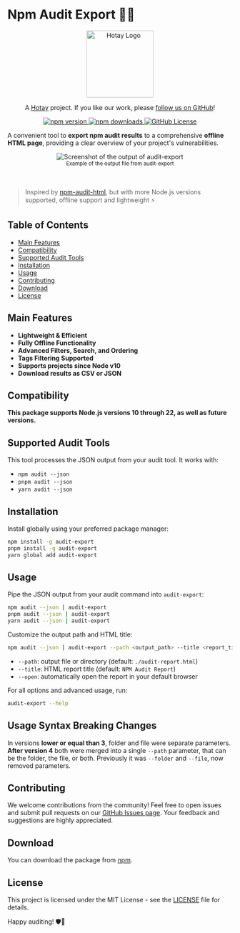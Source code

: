 # Npm Audit Export 🕵️‍♂️

<p align="center">
  <a href="https://www.hotay.dev">
    <picture>
        <source media="(prefers-color-scheme: dark)" srcset="https://www.hotay.dev/logo/logo-light.svg" width="150">
        <source media="(prefers-color-scheme: light)" srcset="https://www.hotay.dev/logo/logo-dark.svg" width="150">
        <img alt="Hotay Logo" src="https://www.hotay.dev/logo/logo-dark.svg" width="150">
    </picture>
  </a>
</p>

<p align="center">
  A <a href="https://www.hotay.dev">Hotay</a> project. If you like our work, please <a href="https://github.com/hotaydev/">follow us on GitHub</a>!
</p>

<p align="center">
  <a href="https://www.npmjs.com/package/audit-export">
    <img src="https://img.shields.io/npm/v/audit-export?style=flat-square" alt="npm version">
  </a>
  <a href="https://www.npmjs.com/package/audit-export">
    <img src="https://img.shields.io/npm/dy/audit-export?style=flat-square" alt="npm downloads">
  </a>
  <a href="https://github.com/hotaydev/audit-export/blob/main/LICENSE">
    <img alt="GitHub License" src="https://img.shields.io/github/license/hotaydev/audit-export?style=flat-square">
  </a>
</p>

A convenient tool to **export npm audit results** to a comprehensive **offline HTML page**, providing a clear overview of your project's vulnerabilities.

<div align="center" width="100%">
    <img src="https://raw.githubusercontent.com/hotaydev/audit-export/refs/heads/main/.github/images/screenshot.jpg" alt="Screenshot of the output of audit-export"/><br/>
    <sub align="center">Example of the output file from audit-export</sub>
</div><br/><br/>

> Inspired by [npm-audit-html](https://www.npmjs.com/package/npm-audit-html), but with more Node.js versions supported, offline support and lightweight ⚡

## Table of Contents

- [Main Features](#main-features)
- [Compatibility](#compatibility)
- [Supported Audit Tools](#supported-audit-tools)
- [Installation](#installation)
- [Usage](#usage)
- [Contributing](#contributing)
- [Download](#download)
- [License](#license)

## Main Features

- **Lightweight & Efficient**
- **Fully Offline Functionality**
- **Advanced Filters, Search, and Ordering**
- **Tags Filtering Supported**
- **Supports projects since Node v10**
- **Download results as CSV or JSON**

## Compatibility

**This package supports Node.js versions 10 through 22, as well as future versions.**

## Supported Audit Tools

This tool processes the JSON output from your audit tool. It works with:

- `npm audit --json`
- `pnpm audit --json`
- `yarn audit --json`

## Installation

Install globally using your preferred package manager:

```bash
npm install -g audit-export
pnpm install -g audit-export
yarn global add audit-export
```

## Usage

Pipe the JSON output from your audit command into `audit-export`:

```bash
npm audit --json | audit-export
pnpm audit --json | audit-export
yarn audit --json | audit-export
```

Customize the output path and HTML title:

```bash
npm audit --json | audit-export --path <output_path> --title <report_title> [--open]
```

- `--path`: output file or directory (default: `./audit-report.html`)
- `--title`: HTML report title (default: `NPM Audit Report`)
- `--open`: automatically open the report in your default browser

For all options and advanced usage, run:

```bash
audit-export --help
```

## Usage Syntax Breaking Changes

In versions **lower or equal than 3**, folder and file were separate parameters. **After version 4** both were merged into a single `--path` parameter, that can be the folder, the file, or both. Previously it was `--folder` and `--file`, now removed parameters.

## Contributing

We welcome contributions from the community! Feel free to open issues and submit pull requests on our [GitHub Issues page](https://github.com/hotaydev/audit-export/issues). Your feedback and suggestions are highly appreciated.

## Download

You can download the package from [npm](https://www.npmjs.com/package/audit-export).

## License

This project is licensed under the MIT License - see the [LICENSE](https://github.com/hotaydev/audit-export/blob/main/LICENSE) file for details.

Happy auditing! 🛡️🚀

